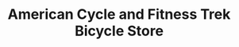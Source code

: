 ---
title: "American Cycle and Fitness Trek Bicycle Store"
url: /walled-lake/american-cycle-and-fitness-trek-bicycle-store/
shop: bicycle
---